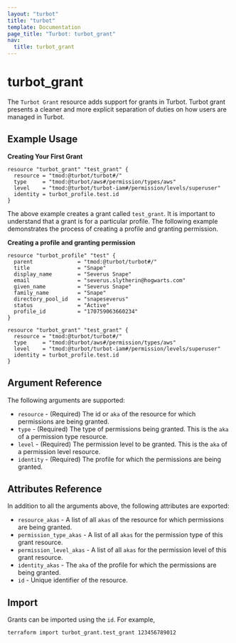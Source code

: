 ```yaml
---
layout: "turbot"
title: "turbot"
template: Documentation
page_title: "Turbot: turbot_grant"
nav:
  title: turbot_grant
---
```


# turbot_grant

The `Turbot Grant` resource adds support for grants in Turbot. Turbot grant presents a cleaner and more explicit separation of duties on how users are managed in Turbot.

## Example Usage

**Creating Your First Grant**

```hcl
resource "turbot_grant" "test_grant" {
  resource = "tmod:@turbot/turbot#/"
  type     = "tmod:@turbot/aws#/permission/types/aws"
  level    = "tmod:@turbot/turbot-iam#/permission/levels/superuser"
  identity = turbot_profile.test.id
}
```
The above example creates a grant called `test_grant`. It is important to understand that a grant is for a particular profile. The following example demonstrates the process of creating a profile and granting permission.

**Creating a profile and granting permission**

```hcl
resource "turbot_profile" "test" {
  parent              = "tmod:@turbot/turbot#/"
  title               = "Snape"
  display_name        = "Severus Snape"
  email               = "severus.slytherin@hogwarts.com"
  given_name          = "Severus Snape"
  family_name         = "Snape"
  directory_pool_id   = "snapeseverus"
  status              = "Active"
  profile_id          = "170759063660234"
}

resource "turbot_grant" "test_grant" {
  resource = "tmod:@turbot/turbot#/"
  type     = "tmod:@turbot/aws#/permission/types/aws"
  level    = "tmod:@turbot/turbot-iam#/permission/levels/superuser"
  identity = turbot_profile.test.id
}
```

## Argument Reference

The following arguments are supported:

- `resource` - (Required) The id or `aka` of the resource for which permissions are being granted.
- `type` - (Required) The type of permissions being granted. This is the `aka` of a permission type resource.
- `level` - (Required) The permission level to be granted. This is the `aka` of a permission level resource.
- `identity` - (Required) The profile for which the permissions are being granted.

## Attributes Reference

In addition to all the arguments above, the following attributes are exported:

- `resource_akas` - A list of all `akas` of the resource for which permissions are being granted.
- `permission_type_akas` - A list of all `akas` for the permission type of this grant resource.
- `permission_level_akas` - A list of all `akas` for the permission level of this grant resource.
- `identity_akas` - The `aka` of the profile for which the permissions are being granted.
- `id` - Unique identifier of the resource.

## Import

Grants can be imported using the `id`. For example,

```
terraform import turbot_grant.test_grant 123456789012
```

